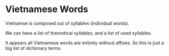 # Vietnamese Words

Vietnamse is composed out of syllables (individual words).

We can have a list of theoretical syllables, and a list of used
syllables.

It appears all Vietnamese words are entirely without affixes. So this is
just a big list of dictionary terms.
